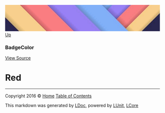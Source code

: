 ![](../Content/LDoc-banner-small.png "")
[Up](BadgeColor.md)

### BadgeColor
[View Source](../Markdown/BadgeColor.cs)

# Red



---

Copyright 2016 &copy; [Home](../../README.md) [Table of Contents](../../TableOfContents.md)

This markdown was generated by [LDoc](https://github.com/CodeSingularity/LDoc), powered by [LUnit](https://github.com/CodeSingularity/LUnit), [LCore](https://github.com/CodeSingularity/LCore)
